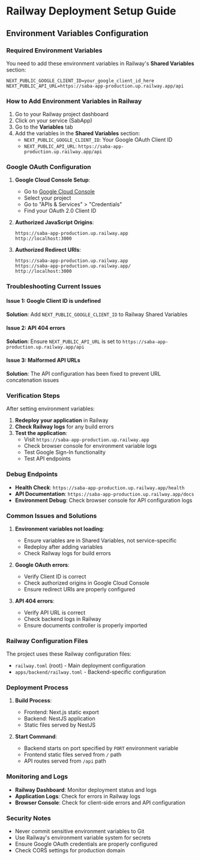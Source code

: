 # Railway Deployment Setup Guide

## Environment Variables Configuration

### Required Environment Variables

You need to add these environment variables in Railway's **Shared Variables** section:

```
NEXT_PUBLIC_GOOGLE_CLIENT_ID=your_google_client_id_here
NEXT_PUBLIC_API_URL=https://saba-app-production.up.railway.app/api
```

### How to Add Environment Variables in Railway

1. Go to your Railway project dashboard
2. Click on your service (SabApp)
3. Go to the **Variables** tab
4. Add the variables in the **Shared Variables** section:
   - `NEXT_PUBLIC_GOOGLE_CLIENT_ID`: Your Google OAuth Client ID
   - `NEXT_PUBLIC_API_URL`: `https://saba-app-production.up.railway.app/api`

### Google OAuth Configuration

1. **Google Cloud Console Setup**:
   - Go to [Google Cloud Console](https://console.cloud.google.com/)
   - Select your project
   - Go to "APIs & Services" > "Credentials"
   - Find your OAuth 2.0 Client ID

2. **Authorized JavaScript Origins**:
   ```
   https://saba-app-production.up.railway.app
   http://localhost:3000
   ```

3. **Authorized Redirect URIs**:
   ```
   https://saba-app-production.up.railway.app
   https://saba-app-production.up.railway.app/
   http://localhost:3000
   ```

### Troubleshooting Current Issues

#### Issue 1: Google Client ID is undefined
**Solution**: Add `NEXT_PUBLIC_GOOGLE_CLIENT_ID` to Railway Shared Variables

#### Issue 2: API 404 errors
**Solution**: Ensure `NEXT_PUBLIC_API_URL` is set to `https://saba-app-production.up.railway.app/api`

#### Issue 3: Malformed API URLs
**Solution**: The API configuration has been fixed to prevent URL concatenation issues

### Verification Steps

After setting environment variables:

1. **Redeploy your application** in Railway
2. **Check Railway logs** for any build errors
3. **Test the application**:
   - Visit `https://saba-app-production.up.railway.app`
   - Check browser console for environment variable logs
   - Test Google Sign-In functionality
   - Test API endpoints

### Debug Endpoints

- **Health Check**: `https://saba-app-production.up.railway.app/health`
- **API Documentation**: `https://saba-app-production.up.railway.app/docs`
- **Environment Debug**: Check browser console for API configuration logs

### Common Issues and Solutions

1. **Environment variables not loading**:
   - Ensure variables are in Shared Variables, not service-specific
   - Redeploy after adding variables
   - Check Railway logs for build errors

2. **Google OAuth errors**:
   - Verify Client ID is correct
   - Check authorized origins in Google Cloud Console
   - Ensure redirect URIs are properly configured

3. **API 404 errors**:
   - Verify API URL is correct
   - Check backend logs in Railway
   - Ensure documents controller is properly imported

### Railway Configuration Files

The project uses these Railway configuration files:
- `railway.toml` (root) - Main deployment configuration
- `apps/backend/railway.toml` - Backend-specific configuration

### Deployment Process

1. **Build Process**:
   - Frontend: Next.js static export
   - Backend: NestJS application
   - Static files served by NestJS

2. **Start Command**:
   - Backend starts on port specified by `PORT` environment variable
   - Frontend static files served from `/` path
   - API routes served from `/api` path

### Monitoring and Logs

- **Railway Dashboard**: Monitor deployment status and logs
- **Application Logs**: Check for errors in Railway logs
- **Browser Console**: Check for client-side errors and API configuration

### Security Notes

- Never commit sensitive environment variables to Git
- Use Railway's environment variable system for secrets
- Ensure Google OAuth credentials are properly configured
- Check CORS settings for production domain 